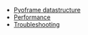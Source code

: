 - [Pyoframe datastructure](./01_pyoframe-datastructure.md)
- [Performance](./02_performance_tips.md)
- [Troubleshooting](./03_troubleshooting.md)